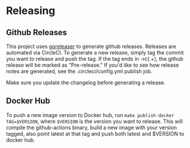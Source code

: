 # Releasing

## Github Releases

This project uses [goreleaser](https://goreleaser.com/) to generate github releases. Releases are automated via CircleCI. To generate a new release, simply tag the commit you want to release and push the tag. If the tag ends in -rc(.+), the github release will be marked as "Pre-release." If you'd like to see how release notes are generated, see the .circleci/config.yml publish job.

Make sure you update the changelog before generating a release.

## Docker Hub

To push a new image version to Docker hub, run `make publish-docker TAG=$VERSION`, where `$VERSION` is the version you want to release. This will compile the github-actions binary, build a new image with your version tagged, also point latest at that tag and push both latest and $VERSION to docker hub.
